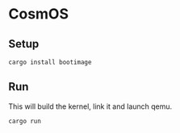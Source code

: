 # CosmOS

## Setup
```
cargo install bootimage
```

## Run
This will build the kernel, link it and launch qemu.
```
cargo run
```